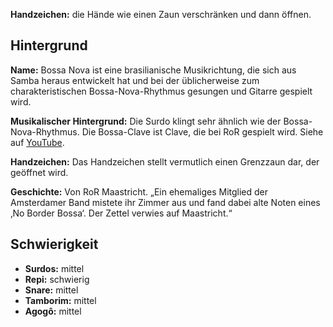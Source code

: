 **Handzeichen:** die Hände wie einen Zaun verschränken und dann öffnen.

## Hintergrund

**Name:** Bossa Nova ist eine brasilianische Musikrichtung, die sich aus Samba
heraus entwickelt hat und bei der üblicherweise zum charakteristischen
Bossa-Nova-Rhythmus gesungen und Gitarre gespielt wird.

**Musikalischer Hintergrund:** Die Surdo klingt sehr ähnlich wie der
Bossa-Nova-Rhythmus. Die Bossa-Clave ist Clave, die bei RoR gespielt wird. Siehe
auf [YouTube](https://www.youtube.com/watch?v=mZ_mEmaJu98).

**Handzeichen:** Das Handzeichen stellt vermutlich einen Grenzzaun dar, der
geöffnet wird.

**Geschichte:** Von RoR Maastricht. „Ein ehemaliges Mitglied der Amsterdamer
Band mistete ihr Zimmer aus und fand dabei alte Noten eines ‚No Border Bossa‘.
Der Zettel verwies auf Maastricht.“

## Schwierigkeit

* **Surdos:** mittel
* **Repi:** schwierig
* **Snare:** mittel
* **Tamborim:** mittel
* **Agogô:** mittel
